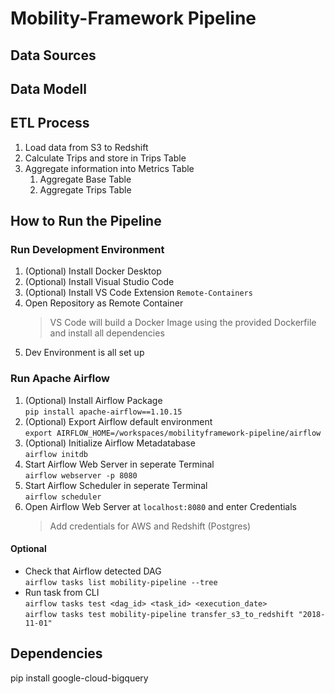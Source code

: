 # Mobility-Framework Pipeline


## Data Sources

## Data Modell

## ETL Process
1. Load data from S3 to Redshift
2. Calculate Trips and store in Trips Table
3. Aggregate information into Metrics Table
   1. Aggregate Base Table
   2. Aggregate Trips Table

## How to Run the Pipeline
### Run Development Environment
1. (Optional) Install Docker Desktop
2. (Optional) Install Visual Studio Code
3. (Optional) Install VS Code Extension `Remote-Containers`
4. Open Repository as Remote Container  
   > VS Code will build a Docker Image using the provided Dockerfile and install all dependencies
5. Dev Environment is all set up 

### Run Apache Airflow
1. (Optional) Install Airflow Package  
   `pip install apache-airflow==1.10.15`
2. (Optional) Export Airflow default environment  
   `export AIRFLOW_HOME=/workspaces/mobilityframework-pipeline/airflow`
3. (Optional) Initialize Airflow Metadatabase  
   `airflow initdb`
4. Start Airflow Web Server in seperate Terminal  
   `airflow webserver -p 8080`
5. Start Airflow Scheduler in seperate Terminal  
   `airflow scheduler`
6. Open Airflow Web Server at `localhost:8080` and enter Credentials  
   > Add credentials for AWS and Redshift (Postgres)
#### Optional
- Check that Airflow detected DAG  
  `airflow tasks list mobility-pipeline --tree`
- Run task from CLI  
  `airflow tasks test <dag_id> <task_id> <execution_date>`  
  `airflow tasks test mobility-pipeline transfer_s3_to_redshift "2018-11-01"`

## Dependencies
pip install google-cloud-bigquery
